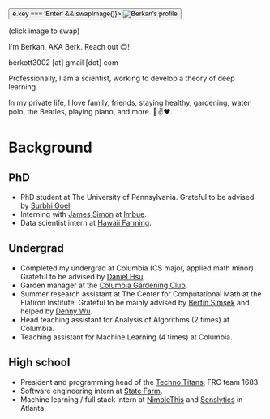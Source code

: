 <script>
  let profileImage = '/pfp.jpg';
  
  function swapImage() {
    profileImage = profileImage.includes('pfp.jpg') ? '/pfpDrawn.png' : '/pfp.jpg';
  }
</script>

<div class="flex items-center gap-4">
  <div class="relative">
    <button type="button" class="border-0 p-0 bg-transparent" on:click={swapImage} on:keydown={(e) => e.key === 'Enter' && swapImage()}>
      <img src={profileImage} alt="Berkan's profile" class="w-auto h-auto max-w-[180px] max-h-[180px] mt-1 mb-1 object-contain" />
    </button>
    <p class="mt-0 text-xs text-center">(click image to swap)</p>
  </div>
  <div>
    <p>I'm Berkan, AKA Berk. Reach out 😊!</p>
    <p>berkott3002 [at] gmail [dot] com</p>
  </div>
</div>

Professionally, I am a scientist, working to develop a theory of deep learning.

In my private life, I love family, friends, staying healthy, gardening, water polo, the Beatles, playing piano, and more. 🐨✌️❤️.

# Background

## PhD
- PhD student at The University of Pennsylvania. Grateful to be advised by [Surbhi Goel](https://www.surbhigoel.com/).
- Interning with [James Simon](https://james-simon.github.io/) at [Imbue](https://imbue.com/).
- Data scientist intern at [Hawaii Farming](https://www.hawaiifarming.com/).

## Undergrad
- Completed my undergrad at Columbia (CS major, applied math minor). Grateful to be advised by [Daniel Hsu](https://www.cs.columbia.edu/~djhsu/).
- Garden manager at the [Columbia Gardening Club](https://gardening.studentgroups.columbia.edu/).
- Summer research assistant at The Center for Computational Math at the Flatiron Institute. Grateful to be mainly advised by [Berfin Şimşek](https://www.bsimsek.com/) and helped by [Denny Wu](https://dennywu1.github.io/).
- Head teaching assistant for Analysis of Algorithms (2 times) at Columbia.
- Teaching assistant for Machine Learning (4 times) at Columbia.

## High school
- President and programming head of the [Techno Titans](https://technotitans.org/), FRC team 1683.
- Software engineering intern at [State Farm](https://statefarm.com/).
- Machine learning / full stack intern at [NimbleThis](https://nimblethis.com/) and [Senslytics](https://senslytics.com/) in Atlanta.
